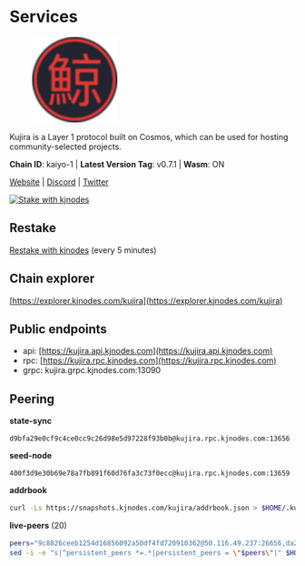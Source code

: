 # Services

<figure><img src="https://raw.githubusercontent.com/kj89/cosmos-images/main/logos/kujira.png" width="150" alt=""><figcaption></figcaption></figure>

Kujira is a Layer 1 protocol built on Cosmos, which can be used for  hosting community-selected projects.

**Chain ID**: kaiyo-1 | **Latest Version Tag**: v0.7.1 | **Wasm**: ON

[Website](https://kujira.app) | [Discord](https://discord.gg/teamkujira) | [Twitter](https://twitter.com/TeamKujira)

[![Stake with kjnodes](https://i.ibb.co/cr44Q8j/button-stake-with-kjnodes.png)](https://restake.app/kujira/kujiravaloper1tnuqj73jfn3724lqz34c27tuv80nv336sadqym)

## Restake

[Restake with kjnodes](https://restake.app/kujira/kujiravaloper1tnuqj73jfn3724lqz34c27tuv80nv336sadqym) (every 5 minutes)
## Chain explorer
[https://explorer.kjnodes.com/kujira](https://explorer.kjnodes.com/kujira)

## Public endpoints

* api: [https://kujira.api.kjnodes.com](https://kujira.api.kjnodes.com)
* rpc: [https://kujira.rpc.kjnodes.com](https://kujira.rpc.kjnodes.com)
* grpc: kujira.grpc.kjnodes.com:13090

## Peering

**state-sync**

```text
d9bfa29e0cf9c4ce0cc9c26d98e5d97228f93b0b@kujira.rpc.kjnodes.com:13656
```

**seed-node**

```text
400f3d9e30b69e78a7fb891f60d76fa3c73f0ecc@kujira.rpc.kjnodes.com:13659
```

**addrbook**
```bash
curl -Ls https://snapshots.kjnodes.com/kujira/addrbook.json > $HOME/.kujira/config/addrbook.json
```

**live-peers** (20)
```bash
peers="9c8826ceeb1254d16856092a50df4fd720910362@50.116.49.237:26656,da2673cf09dc2c124947827f4cf5e7c17114d504@142.132.202.98:26656,4db916788d45d5454cfe7a68ca02c56996ee6b96@194.163.151.124:26656,2544287899424decd29c659445578a579a500ab2@85.10.200.231:31095,b80cf7882c8cab4894d41ccd4f5a00406d8b5f7d@146.59.52.48:30095,471518432477e31ea348af246c0b54095d41352c@88.198.131.126:26656,15679999b404a9ee027dc9f5e795d6c4fddb6cee@51.91.152.102:20000,b212d5740b2e11e54f56b072dc13b6134650cfb5@169.155.169.213:26656,cedf10f69de7d77b358964a1b802a15ad79a7c97@74.80.183.130:26655,ffac364ae5a9a730b49f02ba95b11878f76b7043@135.125.189.131:31095,38e36150df914ec2c9fbaf378ab0e73ada4a3987@95.216.6.111:26656,a9ed3a9256cbabe889b2989ad99a3e7e173c3ffe@108.165.178.242:26655,d6f2eee997d108d4fde5683e31d678427376dfce@77.68.27.75:26656,3a7733d4b670a672db326bd6e5f8ae37e14a3dbd@138.201.226.227:26656,780ee91b43bcdced2daebee61996742f6b01b579@138.201.197.119:2000,66c551ebcb68fe343c7e2720593dc47426813a68@93.189.30.101:26656,eb9742d81b436b95e324816794229a9efdaf8ea8@142.132.155.170:26656,a7e7864f241db457f38d8e5b5b3c3de989dea2fe@66.94.126.62:26656,c62e0701155a690616fcd3a57fa2fda444840561@65.108.76.242:32095,d9bfa29e0cf9c4ce0cc9c26d98e5d97228f93b0b@65.109.88.38:13656"
sed -i -e "s|^persistent_peers *=.*|persistent_peers = \"$peers\"|" $HOME/.kujira/config/config.toml
```
